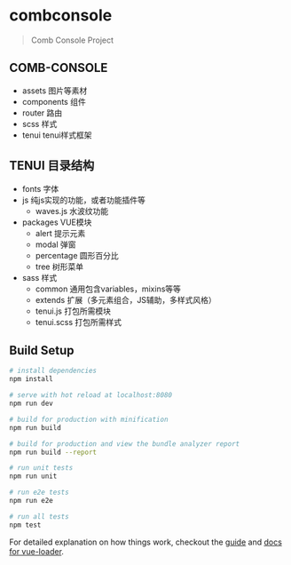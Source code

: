 # combconsole

> Comb Console Project

## COMB-CONSOLE

 - assets 图片等素材
 - components 组件
 - router 路由
 - scss 样式
 - tenui tenui样式框架

## TENUI 目录结构

 - fonts 字体
 - js 纯js实现的功能，或者功能插件等
    - waves.js 水波纹功能
 - packages VUE模块
    - alert 提示元素
    - modal 弹窗
    - percentage 圆形百分比
    - tree 树形菜单
 - sass 样式
    - common 通用包含variables，mixins等等
    - extends 扩展（多元素组合，JS辅助，多样式风格）
    - tenui.js 打包所需模块
    - tenui.scss 打包所需样式

## Build Setup

``` bash
# install dependencies
npm install

# serve with hot reload at localhost:8080
npm run dev

# build for production with minification
npm run build

# build for production and view the bundle analyzer report
npm run build --report

# run unit tests
npm run unit

# run e2e tests
npm run e2e

# run all tests
npm test
```

For detailed explanation on how things work, checkout the [guide](http://vuejs-templates.github.io/webpack/) and [docs for vue-loader](http://vuejs.github.io/vue-loader).


